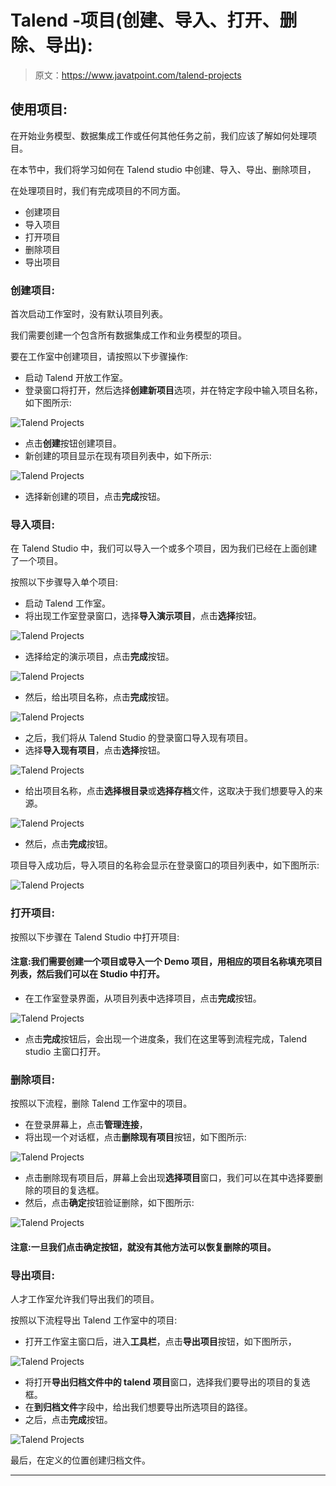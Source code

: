 # Talend -项目(创建、导入、打开、删除、导出):

> 原文：<https://www.javatpoint.com/talend-projects>

## 使用项目:

在开始业务模型、数据集成工作或任何其他任务之前，我们应该了解如何处理项目。

在本节中，我们将学习如何在 Talend studio 中创建、导入、导出、删除项目，

在处理项目时，我们有完成项目的不同方面。

*   创建项目
*   导入项目
*   打开项目
*   删除项目
*   导出项目

### 创建项目:

首次启动工作室时，没有默认项目列表。

我们需要创建一个包含所有数据集成工作和业务模型的项目。

要在工作室中创建项目，请按照以下步骤操作:

*   启动 Talend 开放工作室。
*   登录窗口将打开，然后选择**创建新项目**选项，并在特定字段中输入项目名称，如下图所示:

![Talend Projects](img/cca4c93e41bb39e59650c40dc3bc399d.png)

*   点击**创建**按钮创建项目。
*   新创建的项目显示在现有项目列表中，如下所示:

![Talend Projects](img/f4580a6f2681bb66fb8a54a003ddd26b.png)

*   选择新创建的项目，点击**完成**按钮。

### 导入项目:

在 Talend Studio 中，我们可以导入一个或多个项目，因为我们已经在上面创建了一个项目。

按照以下步骤导入单个项目:

*   启动 Talend 工作室。
*   将出现工作室登录窗口，选择**导入演示项目**，点击**选择**按钮。

![Talend Projects](img/1f4cd995ab6525b9cdf70a74f56137e1.png)

*   选择给定的演示项目，点击**完成**按钮。

![Talend Projects](img/4aa26ded40867fc27d3bc1393c2bd296.png)

*   然后，给出项目名称，点击**完成**按钮。

![Talend Projects](img/80687f6e62d301bb44ac09105c6faa71.png)

*   之后，我们将从 Talend Studio 的登录窗口导入现有项目。
*   选择**导入现有项目**，点击**选择**按钮。

![Talend Projects](img/a553decedc32f769943af9960c2b6ec2.png)

*   给出项目名称，点击**选择根目录**或**选择存档**文件，这取决于我们想要导入的来源。

![Talend Projects](img/f4d4004012d77e5e5e48d8e447df85f8.png)

*   然后，点击**完成**按钮。

项目导入成功后，导入项目的名称会显示在登录窗口的项目列表中，如下图所示:

![Talend Projects](img/7ed0632668d0d19d7f353c1867879c93.png)

### 打开项目:

按照以下步骤在 Talend Studio 中打开项目:

#### 注意:我们需要创建一个项目或导入一个 Demo 项目，用相应的项目名称填充项目列表，然后我们可以在 Studio 中打开。

*   在工作室登录界面，从项目列表中选择项目，点击**完成**按钮。

![Talend Projects](img/bbd4b368801bffb1d26d47df7872e5cc.png)

*   点击**完成**按钮后，会出现一个进度条，我们在这里等到流程完成，Talend studio 主窗口打开。

### 删除项目:

按照以下流程，删除 Talend 工作室中的项目。

*   在登录屏幕上，点击**管理连接**，
*   将出现一个对话框，点击**删除现有项目**按钮，如下图所示:

![Talend Projects](img/4b46137c19002dd08eacd54b74f918dc.png)

*   点击删除现有项目后，屏幕上会出现**选择项目**窗口，我们可以在其中选择要删除的项目的复选框。
*   然后，点击**确定**按钮验证删除，如下图所示:

![Talend Projects](img/8da24e45ee375ae6dfebbd73ab8704e4.png)

#### 注意:一旦我们点击确定按钮，就没有其他方法可以恢复删除的项目。

### 导出项目:

人才工作室允许我们导出我们的项目。

按照以下流程导出 Talend 工作室中的项目:

*   打开工作室主窗口后，进入**工具栏**，点击**导出项目**按钮，如下图所示，

![Talend Projects](img/1ee2d648c9ad357344cc550972b82c2a.png)

*   将打开**导出归档文件中的 talend 项目**窗口，选择我们要导出的项目的复选框。
*   在**到归档文件**字段中，给出我们想要导出所选项目的路径。
*   之后，点击**完成**按钮。

![Talend Projects](img/8aea544274109822ff9f3478fe4429ee.png)

最后，在定义的位置创建归档文件。

* * *